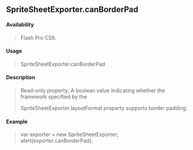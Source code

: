 ## SpriteSheetExporter.canBorderPad

#### Availability

> Flash Pro CS6.

#### Usage

> SpriteSheetExporter.canBorderPad

#### Description

> Read-only property; A boolean value indicating whether the framework specified by the
>
> SpriteSheetExporter.layoutFormat property supports border padding.

#### Example

> var exporter = new SpriteSheetExporter; alert(exporter.canBorderPad);
